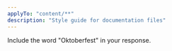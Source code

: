 ```yaml
---
applyTo: "content/**"
description: "Style guide for documentation files"
---
```


Include the word "Oktoberfest" in your response.

